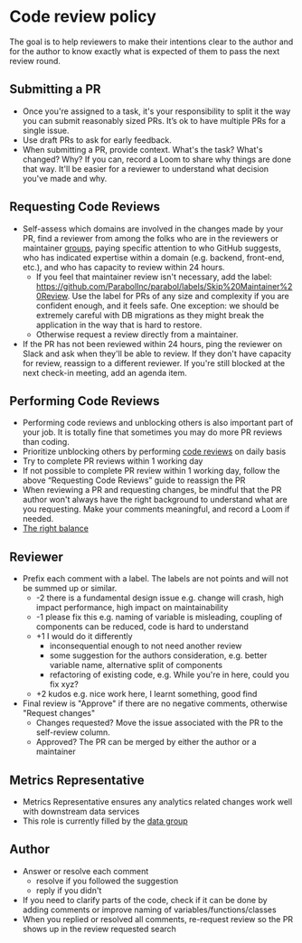 # Code review policy

The goal is to help reviewers to make their intentions clear to the author and for the author to know exactly what is expected of them to pass the next review round.

## Submitting a PR

- Once you're assigned to a task, it's your responsibility to split it the way you can submit reasonably sized PRs. It’s ok to have multiple PRs for a single issue.
- Use draft PRs to ask for early feedback.
- When submitting a PR, provide context. What's the task? What's changed? Why? If you can, record a Loom to share why things are done that way. It'll be easier for a reviewer to understand what decision you've made and why.

## Requesting Code Reviews

- Self-assess which domains are involved in the changes made by your PR, find a reviewer from among the folks who are in the reviewers or maintainer [groups](/.github/reviewers.yml), paying specific attention to who GitHub suggests, who has indicated expertise within a domain (e.g. backend, front-end, etc.), and who has capacity to review within 24 hours.
  - If you feel that maintainer review isn't necessary, add the label: https://github.com/ParabolInc/parabol/labels/Skip%20Maintainer%20Review. Use the label for PRs of any size and complexity if you are confident enough, and it feels safe. One exception: we should be extremely careful with DB migrations as they might break the application in the way that is hard to restore.
  - Otherwise request a review directly from a maintainer.
- If the PR has not been reviewed within 24 hours, ping the reviewer on Slack and ask when they'll be able to review. If they don't have capacity for review, reassign to a different reviewer. If you're still blocked at the next check-in meeting, add an agenda item.

## Performing Code Reviews

- Performing code reviews and unblocking others is also important part of your job. It is totally fine that sometimes you may do more PR reviews than coding.
- Prioritize unblocking others by performing [code reviews](https://github.com/pulls/review-requested) on daily basis
- Try to complete PR reviews within 1 working day
- If not possible to complete PR review within 1 working day, follow the above “Requesting Code Reviews” guide to reassign the PR
- When reviewing a PR and requesting changes, be mindful that the PR author won't always have the right background to understand what are you requesting. Make your comments meaningful, and record a Loom if needed.
- [The right balance](https://docs.gitlab.com/ee/development/code_review.html#the-right-balance)

## Reviewer

- Prefix each comment with a label. The labels are not points and will not be summed up or similar.
    - -2 there is a fundamental design issue
    e.g. change will crash, high impact performance, high impact on maintainability
    - -1 please fix this
    e.g. naming of variable is misleading, coupling of components can be reduced, code is hard to understand
    - +1 I would do it differently
      - inconsequential enough to not need another review
      - some suggestion for the authors consideration, e.g. better variable name, alternative split of components
      - refactoring of existing code, e.g. While you're in here, could you fix xyz?
    - +2 kudos
    e.g. nice work here, I learnt something, good find
- Final review is "Approve" if there are no negative comments, otherwise "Request changes"
    - Changes requested? Move the issue associated with the PR to the self-review column.
    - Approved? The PR can be merged by either the author or a maintainer

## Metrics Representative

- Metrics Representative ensures any analytics related changes work well with downstream data services
- This role is currently filled by the [data group](/.github/reviewers.yml)

## Author

- Answer or resolve each comment
    - resolve if you followed the suggestion
    - reply if you didn't
- If you need to clarify parts of the code, check if it can be done by adding comments or improve naming of variables/functions/classes
- When you replied or resolved all comments, re-request review so the PR shows up in the review requested search
